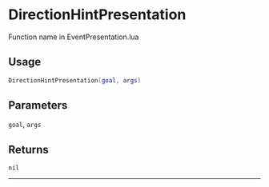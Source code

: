 # DirectionHintPresentation
Function name in EventPresentation.lua
## Usage
```lua
DirectionHintPresentation(goal, args)
```
## Parameters
`goal`, `args`
## Returns
`nil`

---